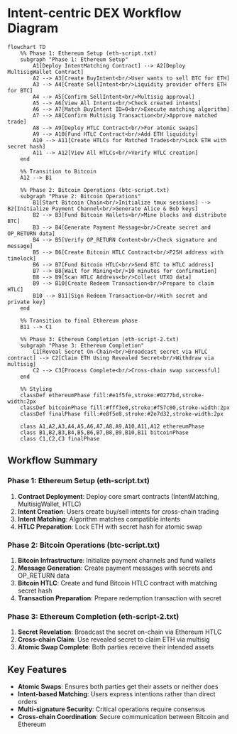 # Intent-centric DEX Workflow Diagram

```mermaid
flowchart TD
    %% Phase 1: Ethereum Setup (eth-script.txt)
    subgraph "Phase 1: Ethereum Setup"
        A1[Deploy IntentMatching Contract] --> A2[Deploy MultisigWallet Contract]
        A2 --> A3[Create BuyIntent<br/>User wants to sell BTC for ETH]
        A3 --> A4[Create SellIntent<br/>Liquidity provider offers ETH for BTC]
        A4 --> A5[Confirm SellIntent<br/>Multisig approval]
        A5 --> A6[View All Intents<br/>Check created intents]
        A6 --> A7[Match BuyIntent ID=0<br/>Execute matching algorithm]
        A7 --> A8[Confirm Multisig Transaction<br/>Approve matched trade]
        A8 --> A9[Deploy HTLC Contract<br/>For atomic swaps]
        A9 --> A10[Fund HTLC Contract<br/>Add ETH liquidity]
        A10 --> A11[Create HTLCs for Matched Trades<br/>Lock ETH with secret hash]
        A11 --> A12[View All HTLCs<br/>Verify HTLC creation]
    end

    %% Transition to Bitcoin
    A12 --> B1
    
    %% Phase 2: Bitcoin Operations (btc-script.txt)
    subgraph "Phase 2: Bitcoin Operations"
        B1[Start Bitcoin Chain<br/>Initialize tmux sessions] --> B2[Initialize Payment Channel<br/>Generate Alice & Bob keys]
        B2 --> B3[Fund Bitcoin Wallets<br/>Mine blocks and distribute BTC]
        B3 --> B4[Generate Payment Message<br/>Create secret and OP_RETURN data]
        B4 --> B5[Verify OP_RETURN Content<br/>Check signature and message]
        B5 --> B6[Create Bitcoin HTLC Contract<br/>P2SH address with timelock]
        B6 --> B7[Fund Bitcoin HTLC<br/>Send BTC to HTLC address]
        B7 --> B8[Wait for Mining<br/>10 minutes for confirmation]
        B8 --> B9[Scan HTLC Address<br/>Collect UTXO data]
        B9 --> B10[Create Redeem Transaction<br/>Prepare to claim HTLC]
        B10 --> B11[Sign Redeem Transaction<br/>With secret and private key]
    end

    %% Transition to final Ethereum phase
    B11 --> C1

    %% Phase 3: Ethereum Completion (eth-script-2.txt)
    subgraph "Phase 3: Ethereum Completion"
        C1[Reveal Secret On-Chain<br/>Broadcast secret via HTLC contract] --> C2[Claim ETH Using Revealed Secret<br/>Withdraw via multisig]
        C2 --> C3[Process Complete<br/>Cross-chain swap successful]
    end

    %% Styling
    classDef ethereumPhase fill:#e1f5fe,stroke:#0277bd,stroke-width:2px
    classDef bitcoinPhase fill:#fff3e0,stroke:#f57c00,stroke-width:2px
    classDef finalPhase fill:#e8f5e8,stroke:#2e7d32,stroke-width:2px
    
    class A1,A2,A3,A4,A5,A6,A7,A8,A9,A10,A11,A12 ethereumPhase
    class B1,B2,B3,B4,B5,B6,B7,B8,B9,B10,B11 bitcoinPhase
    class C1,C2,C3 finalPhase
```

## Workflow Summary

### Phase 1: Ethereum Setup (eth-script.txt)
1. **Contract Deployment**: Deploy core smart contracts (IntentMatching, MultisigWallet, HTLC)
2. **Intent Creation**: Users create buy/sell intents for cross-chain trading
3. **Intent Matching**: Algorithm matches compatible intents
4. **HTLC Preparation**: Lock ETH with secret hash for atomic swap

### Phase 2: Bitcoin Operations (btc-script.txt)
1. **Bitcoin Infrastructure**: Initialize payment channels and fund wallets
2. **Message Generation**: Create payment messages with secrets and OP_RETURN data
3. **Bitcoin HTLC**: Create and fund Bitcoin HTLC contract with matching secret hash
4. **Transaction Preparation**: Prepare redemption transaction with secret

### Phase 3: Ethereum Completion (eth-script-2.txt)
1. **Secret Revelation**: Broadcast the secret on-chain via Ethereum HTLC
2. **Cross-chain Claim**: Use revealed secret to claim ETH via multisig
3. **Atomic Swap Complete**: Both parties receive their intended assets

## Key Features
- **Atomic Swaps**: Ensures both parties get their assets or neither does
- **Intent-based Matching**: Users express intentions rather than direct orders
- **Multi-signature Security**: Critical operations require consensus
- **Cross-chain Coordination**: Secure communication between Bitcoin and Ethereum
